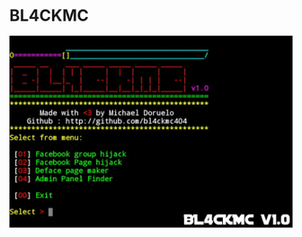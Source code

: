 # BL4CKMC
<img src="https://github.com/bl4ckmc404/BL4CKMC/blob/master/20191030_011654.jpg?raw=true">
